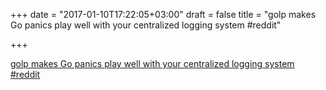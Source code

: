 +++
date = "2017-01-10T17:22:05+03:00"
draft = false
title = "golp makes Go panics play well with your centralized logging system  #reddit"

+++

<p><a href="https://t.co/is0MJg0S1Y">golp makes Go panics play well with your centralized logging system  #reddit</a></p>

